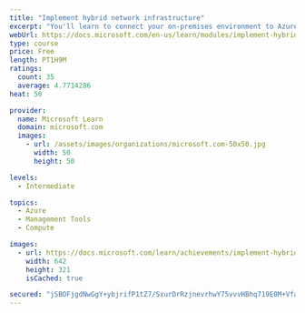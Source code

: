 ```yaml
---
title: "Implement hybrid network infrastructure"
excerpt: "You'll learn to connect your on-premises environment to Azure, implement subnets and routing between your on-premises and cloud environments, and ensure that workloads in the cloud and on-premises perform DNS resolution to locate each other."
webUrl: https://docs.microsoft.com/en-us/learn/modules/implement-hybrid-network-infrastructure/
type: course
price: Free
length: PT1H9M
ratings:
  count: 35
  average: 4.7714286
heat: 50

provider:
  name: Microsoft Learn
  domain: microsoft.com
  images:
    - url: /assets/images/organizations/microsoft.com-50x50.jpg
      width: 50
      height: 50

levels:
  - Intermediate

topics:
  - Azure
  - Management Tools
  - Compute

images:
  - url: https://docs.microsoft.com/learn/achievements/implement-hybrid-network-infrastructure-social.png
    width: 642
    height: 321
    isCached: true

secured: "jSBOFjgdNwGgY+ybjrifP1tZ7/SxurDrRzjnevrhwY75vvvHBhq719E0M+VfaguYJXMoYu6sbF099Ln7u8+TYx3gjigN+nnHJZNP80SRf5Wq3r0XVJyhed08bca+eV5gXwMenrYHPez3rOlam9Y/Ibkj8OQqnk6QKJVfsuUA4mE14xIbFfQQM56lXpBJZNjm03zWkDzLrH6zbg1vY8HPkCKQrakoCdtZWv8K30MbeW71FZnVavewpdLAajuC47m1Ef7beykwMuus3lE8tI0kiznsAO+2o3HpW5WWQBWCm42ZimQcm9vFwYDa5H5opK+5iF1lJGkf1nFrk602ko8NACdFE6WoppSu3rd3/Hpals8zKW1hvZq6los6D82EBJLaHmGgsYlkPJsk4aFDy2M8cVD+RB0glhOwNQqJQaw3jzM=;r0q7ZxTFmB+66Yh1MiwS4g=="
---
```


